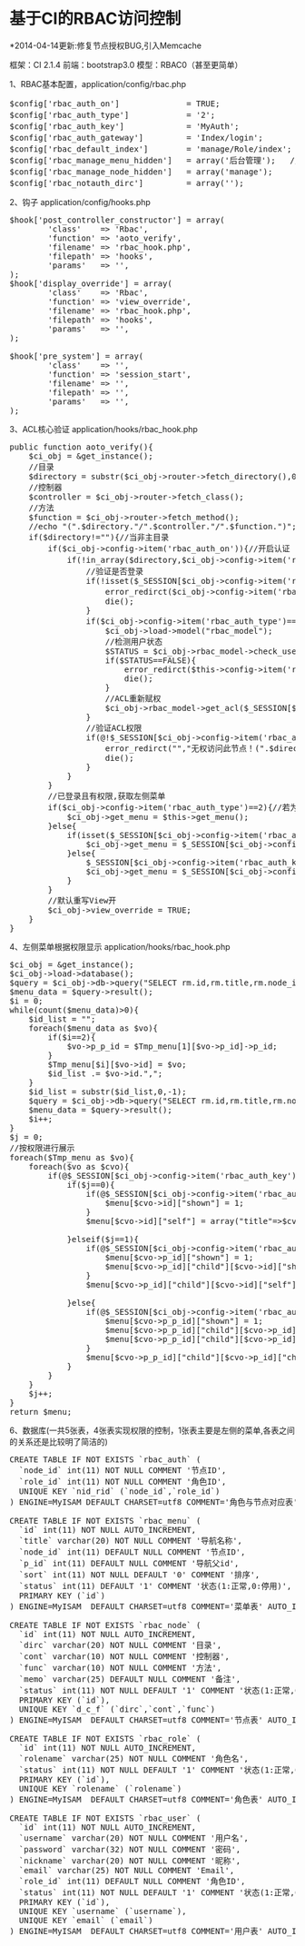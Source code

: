 基于CI的RBAC访问控制
=======
*2014-04-14更新:修复节点授权BUG,引入Memcache

框架：CI 2.1.4
前端：bootstrap3.0
模型：RBAC0（甚至更简单）

1、RBAC基本配置，application/config/rbac.php
<pre>
$config['rbac_auth_on']              = TRUE;                //是否开启认证
$config['rbac_auth_type']            = '2';                 //认证方式1,登录认证;2,实时认证
$config['rbac_auth_key']             = 'MyAuth';            //SESSION标记
$config['rbac_auth_gateway']         = 'Index/login';       //默认认证网关
$config['rbac_default_index']        = 'manage/Role/index'; //成功登录默认跳转模块
$config['rbac_manage_menu_hidden']   = array('后台管理');   //后台管理导航中不显示的菜单
$config['rbac_manage_node_hidden']   = array('manage');     //后台管理节点中不显示的菜单
$config['rbac_notauth_dirc']         = array('');           //默认无需认证目录array("public","manage")
</pre>

2、钩子 application/config/hooks.php
<pre>
$hook['post_controller_constructor'] = array(
        'class'    => 'Rbac',
        'function' => 'aoto_verify',
        'filename' => 'rbac_hook.php',
        'filepath' => 'hooks',
        'params'   => '',
);
$hook['display_override'] = array(
        'class'    => 'Rbac',
        'function' => 'view_override',
        'filename' => 'rbac_hook.php',
        'filepath' => 'hooks',
        'params'   => '',
);
 
$hook['pre_system'] = array(
        'class'    => '',
        'function' => 'session_start',
        'filename' => '',
        'filepath' => '',
        'params'   => '',
);
</pre>

3、ACL核心验证 application/hooks/rbac_hook.php
<pre>
public function aoto_verify(){
    $ci_obj = &get_instance();
    //目录
    $directory = substr($ci_obj->router->fetch_directory(),0,-1);
    //控制器
    $controller = $ci_obj->router->fetch_class();
    //方法
    $function = $ci_obj->router->fetch_method();
    //echo "(".$directory."/".$controller."/".$function.")";
    if($directory!=""){//当非主目录
        if($ci_obj->config->item('rbac_auth_on')){//开启认证
            if(!in_array($directory,$ci_obj->config->item('rbac_notauth_dirc'))){//需要验证的目录
                //验证是否登录
                if(!isset($_SESSION[$ci_obj->config->item('rbac_auth_key')]["INFO"]["id"])){
                    error_redirct($ci_obj->config->item('rbac_auth_gateway'),"请先登录！");
                    die();
                }
                if($ci_obj->config->item('rbac_auth_type')==2){//若为实时认证
                    $ci_obj->load->model("rbac_model");
                    //检测用户状态
                    $STATUS = $ci_obj->rbac_model->check_user_by_id($_SESSION[$ci_obj->config->item('rbac_auth_key')]["INFO"]["id"]);
                    if($STATUS==FALSE){
                        error_redirct($this->config->item('rbac_auth_gateway'),$STATUS);
                        die();
                    }
                    //ACL重新赋权
                    $ci_obj->rbac_model->get_acl($_SESSION[$ci_obj->config->item('rbac_auth_key')]["INFO"]["role_id"]);
                }
                //验证ACL权限
                if(@!$_SESSION[$ci_obj->config->item('rbac_auth_key')]["ACL"][$directory][$controller][$function]){
                    error_redirct("","无权访问此节点！(".$directory."/".$controller."/".$function.")");
                    die();
                }
            }
        }
        //已登录且有权限,获取左侧菜单
        if($ci_obj->config->item('rbac_auth_type')==2){//若为实时认证
            $ci_obj->get_menu = $this->get_menu();
        }else{
            if(isset($_SESSION[$ci_obj->config->item('rbac_auth_key')]["MENU"])){
                $ci_obj->get_menu = $_SESSION[$ci_obj->config->item('rbac_auth_key')]["MENU"];
            }else{
                $_SESSION[$ci_obj->config->item('rbac_auth_key')]["MENU"] = $this->get_menu();
                $ci_obj->get_menu = $_SESSION[$ci_obj->config->item('rbac_auth_key')]["MENU"];
            }
        }
        //默认重写View开
        $ci_obj->view_override = TRUE;
    }
}
</pre>

4、左侧菜单根据权限显示 application/hooks/rbac_hook.php
<pre>
$ci_obj = &get_instance();
$ci_obj->load->database();
$query = $ci_obj->db->query("SELECT rm.id,rm.title,rm.node_id,rm.p_id,rn.dirc,rn.cont,rn.func FROM rbac_menu rm left join rbac_node rn on rm.node_id = rn.id WHERE rm.status = 1 AND rm.p_id is NULL ORDER BY sort asc");
$menu_data = $query->result();
$i = 0;
while(count($menu_data)>0){
    $id_list = "";
    foreach($menu_data as $vo){
        if($i==2){
            $vo->p_p_id = $Tmp_menu[1][$vo->p_id]->p_id;
        }
        $Tmp_menu[$i][$vo->id] = $vo;
        $id_list .= $vo->id.",";
    }
    $id_list = substr($id_list,0,-1);
    $query = $ci_obj->db->query("SELECT rm.id,rm.title,rm.node_id,rm.p_id,rn.dirc,rn.cont,rn.func FROM rbac_menu rm left join rbac_node rn on rm.node_id = rn.id WHERE rm.status = 1 AND rm.p_id in (".$id_list.") ORDER BY sort asc");
    $menu_data = $query->result();
    $i++;
}
$j = 0;
//按权限进行展示
foreach($Tmp_menu as $vo){
    foreach($vo as $cvo){
        if(@$_SESSION[$ci_obj->config->item('rbac_auth_key')]["ACL"][$cvo->dirc][$cvo->cont][$cvo->func]||!$cvo->node_id){
            if($j==0){
                if(@$_SESSION[$ci_obj->config->item('rbac_auth_key')]["ACL"][$cvo->dirc][$cvo->cont][$cvo->func]){
                    $menu[$cvo->id]["shown"] = 1;
                }
                $menu[$cvo->id]["self"] = array("title"=>$cvo->title,"uri"=>$cvo->dirc?$cvo->dirc."/".$cvo->cont."/".$cvo->func:$cvo->cont."/".$cvo->func);
 
            }elseif($j==1){
                if(@$_SESSION[$ci_obj->config->item('rbac_auth_key')]["ACL"][$cvo->dirc][$cvo->cont][$cvo->func]){
                    $menu[$cvo->p_id]["shown"] = 1;
                    $menu[$cvo->p_id]["child"][$cvo->id]["shown"] = 1;
                }
                $menu[$cvo->p_id]["child"][$cvo->id]["self"] = array("title"=>$cvo->title,"uri"=>$cvo->dirc?$cvo->dirc."/".$cvo->cont."/".$cvo->func:$cvo->cont."/".$cvo->func);
 
            }else{
                if(@$_SESSION[$ci_obj->config->item('rbac_auth_key')]["ACL"][$cvo->dirc][$cvo->cont][$cvo->func]){
                    $menu[$cvo->p_p_id]["shown"] = 1;
                    $menu[$cvo->p_p_id]["child"][$cvo->p_id]["shown"] = 1;
                    $menu[$cvo->p_p_id]["child"][$cvo->p_id]["child"][$cvo->id]["shown"] = 1;
                }
                $menu[$cvo->p_p_id]["child"][$cvo->p_id]["child"][$cvo->id]["self"] = array("title"=>$cvo->title,"uri"=>$cvo->dirc?$cvo->dirc."/".$cvo->cont."/".$cvo->func:$cvo->cont."/".$cvo->func);
            }
        }
    }
    $j++;
}
return $menu;
</pre>

6、数据库(一共5张表，4张表实现权限的控制，1张表主要是左侧的菜单,各表之间的关系还是比较明了简洁的)
<pre>
CREATE TABLE IF NOT EXISTS `rbac_auth` (
  `node_id` int(11) NOT NULL COMMENT '节点ID',
  `role_id` int(11) NOT NULL COMMENT '角色ID',
  UNIQUE KEY `nid_rid` (`node_id`,`role_id`)
) ENGINE=MyISAM DEFAULT CHARSET=utf8 COMMENT='角色与节点对应表';
 
CREATE TABLE IF NOT EXISTS `rbac_menu` (
  `id` int(11) NOT NULL AUTO_INCREMENT,
  `title` varchar(20) NOT NULL COMMENT '导航名称',
  `node_id` int(11) DEFAULT NULL COMMENT '节点ID',
  `p_id` int(11) DEFAULT NULL COMMENT '导航父id',
  `sort` int(11) NOT NULL DEFAULT '0' COMMENT '排序',
  `status` int(11) DEFAULT '1' COMMENT '状态(1:正常,0:停用)',
  PRIMARY KEY (`id`)
) ENGINE=MyISAM  DEFAULT CHARSET=utf8 COMMENT='菜单表' AUTO_INCREMENT=20 ;
 
CREATE TABLE IF NOT EXISTS `rbac_node` (
  `id` int(11) NOT NULL AUTO_INCREMENT,
  `dirc` varchar(20) NOT NULL COMMENT '目录',
  `cont` varchar(10) NOT NULL COMMENT '控制器',
  `func` varchar(10) NOT NULL COMMENT '方法',
  `memo` varchar(25) DEFAULT NULL COMMENT '备注',
  `status` int(11) NOT NULL DEFAULT '1' COMMENT '状态(1:正常,0:停用)',
  PRIMARY KEY (`id`),
  UNIQUE KEY `d_c_f` (`dirc`,`cont`,`func`)
) ENGINE=MyISAM  DEFAULT CHARSET=utf8 COMMENT='节点表' AUTO_INCREMENT=24 ;
 
CREATE TABLE IF NOT EXISTS `rbac_role` (
  `id` int(11) NOT NULL AUTO_INCREMENT,
  `rolename` varchar(25) NOT NULL COMMENT '角色名',
  `status` int(11) NOT NULL DEFAULT '1' COMMENT '状态(1:正常,0停用)',
  PRIMARY KEY (`id`),
  UNIQUE KEY `rolename` (`rolename`)
) ENGINE=MyISAM  DEFAULT CHARSET=utf8 COMMENT='角色表' AUTO_INCREMENT=4 ;
 
CREATE TABLE IF NOT EXISTS `rbac_user` (
  `id` int(11) NOT NULL AUTO_INCREMENT,
  `username` varchar(20) NOT NULL COMMENT '用户名',
  `password` varchar(32) NOT NULL COMMENT '密码',
  `nickname` varchar(20) NOT NULL COMMENT '昵称',
  `email` varchar(25) NOT NULL COMMENT 'Email',
  `role_id` int(11) DEFAULT NULL COMMENT '角色ID',
  `status` int(11) NOT NULL DEFAULT '1' COMMENT '状态(1:正常,0:停用)',
  PRIMARY KEY (`id`),
  UNIQUE KEY `username` (`username`),
  UNIQUE KEY `email` (`email`)
) ENGINE=MyISAM  DEFAULT CHARSET=utf8 COMMENT='用户表' AUTO_INCREMENT=6 ;
</pre>